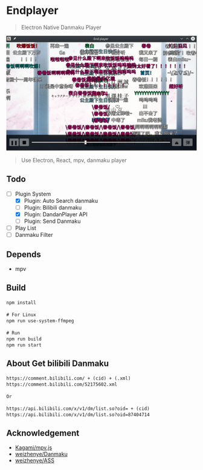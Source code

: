 Endplayer
=====

> Electron Native Danmaku Player

![Endplayer](screenshot/endplayer.png)

> Use Electron, React, mpv, danmaku player

## Todo
- [ ] Plugin System
  - [x] Plugin: Auto Search danmaku
  - [ ] Plugin: Bilibili danmaku
  - [x] Plugin: DandanPlayer API
  - [ ] Plugin: Send Danmaku
- [ ] Play List
- [ ] Danmaku Filter

## Depends
- mpv

## Build
```
npm install

# For Linux
npm run use-system-ffmpeg

# Run
npm run build
npm run start
```

## About Get bilibili Danmaku

```
https://comment.bilibili.com/ + (cid) + (.xml)
https://comment.bilibili.com/52175602.xml

Or

https://api.bilibili.com/x/v1/dm/list.so?oid= + (cid)
https://api.bilibili.com/x/v1/dm/list.so?oid=87404714
```

## Acknowledgement
- [Kagami/mpv.js](https://github.com/Kagami/mpv.js)
- [weizhenye/Danmaku](https://github.com/weizhenye/Danmaku)
- [weizhenye/ASS](https://github.com/weizhenye/ASS)

